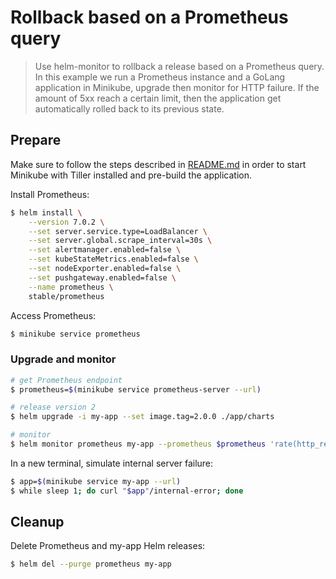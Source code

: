 Rollback based on a Prometheus query
====================================

> Use helm-monitor to rollback a release based on a Prometheus query. In this
example we run a Prometheus instance and a GoLang application in Minikube,
upgrade then monitor for HTTP failure. If the amount of 5xx reach a certain
limit, then the application get automatically rolled back to its previous state.

## Prepare

Make sure to follow the steps described in [README.md](README.md) in order to
start Minikube with Tiller installed and pre-build the application.

Install Prometheus:

```bash
$ helm install \
    --version 7.0.2 \
    --set server.service.type=LoadBalancer \
    --set server.global.scrape_interval=30s \
    --set alertmanager.enabled=false \
    --set kubeStateMetrics.enabled=false \
    --set nodeExporter.enabled=false \
    --set pushgateway.enabled=false \
    --name prometheus \
    stable/prometheus
```

Access Prometheus:

```bash
$ minikube service prometheus
```

### Upgrade and monitor

```bash
# get Prometheus endpoint
$ prometheus=$(minikube service prometheus-server --url)

# release version 2
$ helm upgrade -i my-app --set image.tag=2.0.0 ./app/charts

# monitor
$ helm monitor prometheus my-app --prometheus $prometheus 'rate(http_requests_total{code=~"^5.*$",version="2.0.0"}[5m]) > 0'
```

In a new terminal, simulate internal server failure:

```bash
$ app=$(minikube service my-app --url)
$ while sleep 1; do curl "$app"/internal-error; done
```

## Cleanup

Delete Prometheus and my-app Helm releases:

```bash
$ helm del --purge prometheus my-app
```
